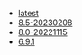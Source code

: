 <!-- 这里是应用的【Tag】信息，通过命令维护，详情参考：https://github.com/quicklyon/doc-toolkit -->
- [latest](https://www.zdoo.com/download/zdoo8.5-399.html)
- [8.5-20230208](https://www.zdoo.com/download/zdoo8.5-399.html)
- [8.0-20221115](https://www.zdoo.com/download/zdoo8.0-392.html)
- [6.9.1](https://www.zdoo.com/dynamic/zdoo6.9.1-390.html)
